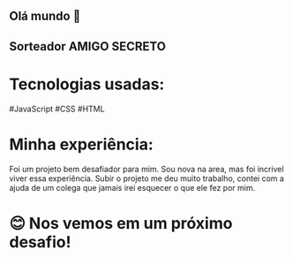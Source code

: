 ## Olá mundo 👋

## Sorteador AMIGO SECRETO

# Tecnologias usadas:
#JavaScript
#CSS
#HTML

# Minha experiência:
Foi um projeto bem desafiador para mim. Sou nova na area, mas foi incrivel viver essa experiência.
Subir o projeto me deu muito trabalho, contei com a ajuda de um colega que jamais irei esquecer o que ele fez por mim.

# 😊 Nos vemos em um próximo desafio!
